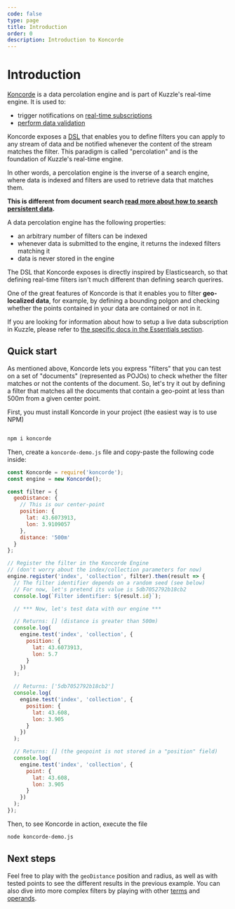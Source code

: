 ```yaml
---
code: false
type: page
title: Introduction
order: 0
description: Introduction to Koncorde
---
```


# Introduction

[Koncorde](https://www.npmjs.com/package/koncorde) is a data percolation engine
and is part of Kuzzle's real-time engine. It is used to:

- trigger notifications on [real-time subscriptions](/core/1/guides/essentials/real-time/)
- [perform data validation](/core/1/guides/essentials/data-validation/)

Koncorde exposes a [DSL](https://wikipedia.org/en/Domain-specific_language) that enables you to define filters you can apply to any
stream of data and be notified whenever the content of the stream matches the filter.
This paradigm is called "percolation" and is the foundation of Kuzzle's real-time engine.

In other words, a percolation engine is the inverse of a search engine, where
data is indexed and filters are used to retrieve data that matches them.

**This is different from document search [read more about how to search persistent data](/core/1/guides/essentials/store-access-data/#document-search).**

A data percolation engine has the following properties:

- an arbitrary number of filters can be indexed
- whenever data is submitted to the engine, it returns the indexed filters matching it
- data is never stored in the engine

The DSL that Koncorde exposes is directly inspired by Elasticsearch, so that defining
real-time filters isn't much different than defining search querires.

One of the great features of Koncorde is that it enables you to filter **geo-localized
data**, for example, by defining a bounding polgon and checking whether the points
contained in your data are contained or not in it.

If you are looking for information about how to setup a live data subscription
in Kuzzle, please refer to [the specific docs in the Essentials section](/core/1/guides/essentials/real-time/).

## Quick start

As mentioned above, Koncorde lets you express "filters" that you can test on
a set of "documents" (represented as POJOs) to check whether the filter matches
or not the contents of the document. So, let's try it out by defining a filter
that matches all the documents that contain a geo-point at less than 500m from
a given center point.

First, you must install Koncorde in your project (the easiest way is to use NPM)

```bash

npm i koncorde
```

Then, create a `koncorde-demo.js` file and copy-paste the following code inside:

```js
const Koncorde = require('koncorde');
const engine = new Koncorde();

const filter = {
  geoDistance: {
    // This is our center-point
    position: {
      lat: 43.6073913,
      lon: 3.9109057
    },
    distance: '500m'
  }
};

// Register the filter in the Koncorde Engine
// (don't worry about the index/collection parameters for now)
engine.register('index', 'collection', filter).then(result => {
  // The filter identifier depends on a random seed (see below)
  // For now, let's pretend its value is 5db7052792b18cb2
  console.log(`Filter identifier: ${result.id}`);

  // *** Now, let's test data with our engine ***

  // Returns: [] (distance is greater than 500m)
  console.log(
    engine.test('index', 'collection', {
      position: {
        lat: 43.6073913,
        lon: 5.7
      }
    })
  );

  // Returns: ['5db7052792b18cb2']
  console.log(
    engine.test('index', 'collection', {
      position: {
        lat: 43.608,
        lon: 3.905
      }
    })
  );

  // Returns: [] (the geopoint is not stored in a "position" field)
  console.log(
    engine.test('index', 'collection', {
      point: {
        lat: 43.608,
        lon: 3.905
      }
    })
  );
});
```

Then, to see Koncorde in action, execute the file

```bash
node koncorde-demo.js
```

## Next steps

Feel free to play with the `geoDistance` position and radius,
as well as with tested points to see the different results in the previous example.
You can also dive into more complex filters by playing with other [terms](/core/1/guides/cookbooks/realtime-api/terms) and [operands](/core/1/guides/cookbooks/realtime-api/operands).
